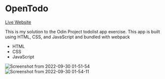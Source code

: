# OpenTodo
[Live Website](https://open-todo.surge.sh/)

This is my solution to the Odin Project todolist app exercise. This app is built using HTML, CSS, and JavaScript and bundled with webpack
* HTML
* CSS 
* JavaScript

![Screenshot from 2022-09-30 01-51-54](https://user-images.githubusercontent.com/70480860/193167745-d63bc88e-f962-41cd-bbc7-4048a0477770.png)
![Screenshot from 2022-09-30 01-54-11](https://user-images.githubusercontent.com/70480860/193167753-d6904c32-b116-447d-82f0-5c4a3e1a7e11.png)
